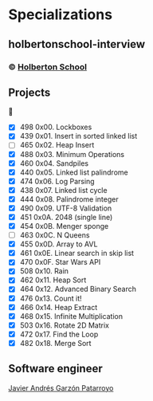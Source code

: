 # Specializations
## holbertonschool-interview
### :copyright: **[Holberton School](https://www.holbertonschool.com/)**

## Projects
:open_file_folder:
* [x] 498 0x00. Lockboxes
* [x] 439 0x01. Insert in sorted linked list
* [ ] 465 0x02. Heap Insert
* [x] 488 0x03. Minimum Operations
* [x] 460 0x04. Sandpiles
* [x] 440 0x05. Linked list palindrome
* [x] 474 0x06. Log Parsing
* [x] 438 0x07. Linked list cycle
* [x] 444 0x08. Palindrome integer
* [x] 490 0x09. UTF-8 Validation
* [x] 451 0x0A. 2048 (single line)
* [x] 454 0x0B. Menger sponge
* [ ] 463 0x0C. N Queens
* [x] 455 0x0D. Array to AVL
* [x] 461 0x0E. Linear search in skip list
* [x] 470 0x0F. Star Wars API
* [x] 508 0x10. Rain
* [x] 462 0x11. Heap Sort
* [x] 464 0x12. Advanced Binary Search
* [x] 476 0x13. Count it!
* [x] 466 0x14. Heap Extract
* [x] 468 0x15. Infinite Multiplication
* [x] 503 0x16. Rotate 2D Matrix
* [x] 472 0x17. Find the Loop
* [x] 482 0x18. Merge Sort

## Software engineer
[Javier Andrés Garzón Patarroyo](https://www.javierandresgp.com)
